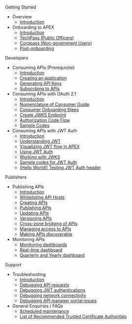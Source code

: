 Getting Started

- Overview
  - [Introduction](sections/home.md)
- Onboarding to APEX
  - [Introduction](sections/onboarding/introduction.md)
  - [TechPass (Public Officers)](sections/onboarding/techpass.md)
  - [Corppass (Non-government Users)](sections/onboarding/corppass.md)
  - [Post-onboarding](sections/onboarding/post-onboarding.md)

Developers

- Consuming APIs (Prerequisite)
  - [Introduction](sections/consuming/introduction.md)
  - [Creating an application](sections/consuming/create-application.md)
  - [Generating API Keys](sections/consuming/api-keys.md)
  - [Subscribing to APIs](sections/consuming/subscribe-api.md)
- Consuming APIs with OAuth 2.1
  - [Introduction](sections/oauth/introduction.md)
  - [Nomenclature of Consumer Guide](sections/oauth/nomenclature.md)
  - [Consumer Onboarding Steps](sections/oauth/onboarding.md)
  - [Create JWKS Endpoint](sections/oauth/create-jwks-endpoint.md)
  - [Authorization Code Flow](sections/oauth/authz-token.md)
  - [Sample Codes](sections/oauth/sample-codes.md)
- Consuming APIs with JWT Auth
  - [Introduction](sections/auth/introduction.md)
  - [Understanding JWT](sections/auth/jwt.md)
  - [Visualizing JWT flow in APEX](sections/auth/jwt-flow.md)
  - [Using JWT Auth](sections/auth/jwt-auth.md)
  - [Working with JWKS](sections/auth/jwks.md)
  - [Sample codes for JWT Auth](sections/auth/jwt-sample.md)
  - [(Hello World!) Testing JWT Auth header](sections/auth/jwt-hello-world.md)

Publishers

- Publishing APIs
  - [Introduction](sections/publishing/introduction.md)
  - [Whitelisting API Hosts](sections/publishing/whitelisting-egress.md)
  - [Creating APIs](sections/publishing/create-api.md)
  - [Publishing APIs](sections/publishing/publish-api.md)
  - [Updating APIs](sections/publishing/update-api.md)
  - [Versioning APIs](sections/publishing/version-api.md)
  - [Cross-zone bridging of APIs](sections/publishing/bridging-api.md)
  - [Managing access to APIs](sections/publishing/api-access.md)
  - [Making APIs discoverable](sections/publishing/catalog-api.md)
- Monitoring APIs
  - [Monitoring dashboards](sections/monitoring/dashboards.md)
  - [Real-time dashboard](sections/monitoring/real-time-dashboards.md)
  - [Quarterly and Yearly dashboard](sections/monitoring/quarterly-and-yearly-dashboards.md)

Support

- Troubleshooting
  - [Introduction](sections/troubleshooting/introduction.md)
  - [Debugging API requests](sections/troubleshooting/api.md)
  - [Debugging JWT authentications](sections/troubleshooting/jwt.md)
  - [Debugging network connectivity](sections/troubleshooting/network.md)
  - [Debugging API manager portal issues](sections/troubleshooting/api-manager.md)
- General Enquiries / FAQs
  - [Scheduled maintenance](sections/faqs/maintenance.md)
  - [List of Recommended Trusted Certificate Authorities](sections/faqs/trusted-cert-authorities.md)
